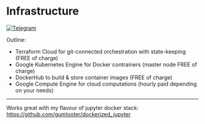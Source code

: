 # Infrastructure

[![Telegram](https://img.shields.io/badge/telegram-chat%20with%20me-blueviolet)](https://t.me/gumlooter "Open Telegram with gumlooter")

Outline:
- Terraform Cloud for git-connected orchestration with state-keeping (FREE of charge)
- Google Kubernetes Engine for Docker contrainers (master node FREE of charge)
- DockerHub to build & store container images (FREE of charge)
- Google Compute Engine for cloud computations (hourly paid depending on your needs)

---
Works great with my flavour of jupyter docker stack: https://github.com/gumlooter/dockerized_jupyter
